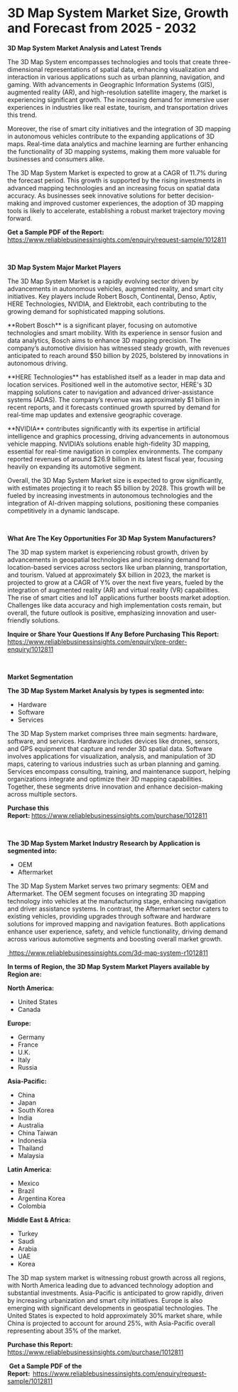 <p><h1>3D Map System Market Size, Growth and Forecast from 2025 - 2032</h1></p><p><strong>3D Map System Market Analysis and Latest Trends</strong></p>
<p><p>The 3D Map System encompasses technologies and tools that create three-dimensional representations of spatial data, enhancing visualization and interaction in various applications such as urban planning, navigation, and gaming. With advancements in Geographic Information Systems (GIS), augmented reality (AR), and high-resolution satellite imagery, the market is experiencing significant growth. The increasing demand for immersive user experiences in industries like real estate, tourism, and transportation drives this trend.</p><p>Moreover, the rise of smart city initiatives and the integration of 3D mapping in autonomous vehicles contribute to the expanding applications of 3D maps. Real-time data analytics and machine learning are further enhancing the functionality of 3D mapping systems, making them more valuable for businesses and consumers alike.</p><p>The 3D Map System Market is expected to grow at a CAGR of 11.7% during the forecast period. This growth is supported by the rising investments in advanced mapping technologies and an increasing focus on spatial data accuracy. As businesses seek innovative solutions for better decision-making and improved customer experiences, the adoption of 3D mapping tools is likely to accelerate, establishing a robust market trajectory moving forward.</p></p>
<p><strong>Get a Sample PDF of the Report:&nbsp;</strong> <a href="https://www.reliablebusinessinsights.com/enquiry/request-sample/1012811?utm_campaign=3672&utm_medium=2&utm_source=Github&utm_content=ia&utm_term=19042025&utm_id=3d-map-system">https://www.reliablebusinessinsights.com/enquiry/request-sample/1012811</a></p>
<p>&nbsp;</p>
<p><strong>3D Map System Major Market Players</strong></p>
<p><p>The 3D Map System Market is a rapidly evolving sector driven by advancements in autonomous vehicles, augmented reality, and smart city initiatives. Key players include Robert Bosch, Continental, Denso, Aptiv, HERE Technologies, NVIDIA, and Elektrobit, each contributing to the growing demand for sophisticated mapping solutions.</p><p>**Robert Bosch** is a significant player, focusing on automotive technologies and smart mobility. With its experience in sensor fusion and data analytics, Bosch aims to enhance 3D mapping precision. The company’s automotive division has witnessed steady growth, with revenues anticipated to reach around $50 billion by 2025, bolstered by innovations in autonomous driving.</p><p>**HERE Technologies** has established itself as a leader in map data and location services. Positioned well in the automotive sector, HERE's 3D mapping solutions cater to navigation and advanced driver-assistance systems (ADAS). The company’s revenue was approximately $1 billion in recent reports, and it forecasts continued growth spurred by demand for real-time map updates and extensive geographic coverage.</p><p>**NVIDIA** contributes significantly with its expertise in artificial intelligence and graphics processing, driving advancements in autonomous vehicle mapping. NVIDIA’s solutions enable high-fidelity 3D mapping, essential for real-time navigation in complex environments. The company reported revenues of around $26.9 billion in its latest fiscal year, focusing heavily on expanding its automotive segment.</p><p>Overall, the 3D Map System Market size is expected to grow significantly, with estimates projecting it to reach $5 billion by 2028. This growth will be fueled by increasing investments in autonomous technologies and the integration of AI-driven mapping solutions, positioning these companies competitively in a dynamic landscape.</p></p>
<p>&nbsp;</p>
<p><strong>What Are The Key Opportunities For 3D Map System Manufacturers?</strong></p>
<p><p>The 3D map system market is experiencing robust growth, driven by advancements in geospatial technologies and increasing demand for location-based services across sectors like urban planning, transportation, and tourism. Valued at approximately $X billion in 2023, the market is projected to grow at a CAGR of Y% over the next five years, fueled by the integration of augmented reality (AR) and virtual reality (VR) capabilities. The rise of smart cities and IoT applications further boosts market adoption. Challenges like data accuracy and high implementation costs remain, but overall, the future outlook is positive, emphasizing innovation and user-friendly solutions.</p></p>
<p><strong>Inquire or Share Your Questions If Any Before Purchasing This Report:</strong> <a href="https://www.reliablebusinessinsights.com/enquiry/pre-order-enquiry/1012811?utm_campaign=3672&utm_medium=2&utm_source=Github&utm_content=ia&utm_term=19042025&utm_id=3d-map-system">https://www.reliablebusinessinsights.com/enquiry/pre-order-enquiry/1012811</a></p>
<p>&nbsp;</p>
<p><strong>Market Segmentation</strong></p>
<p><strong>The 3D Map System Market Analysis by types is segmented into:</strong></p>
<p><ul><li>Hardware</li><li>Software</li><li>Services</li></ul></p>
<p><p>The 3D Map System market comprises three main segments: hardware, software, and services. Hardware includes devices like drones, sensors, and GPS equipment that capture and render 3D spatial data. Software involves applications for visualization, analysis, and manipulation of 3D maps, catering to various industries such as urban planning and gaming. Services encompass consulting, training, and maintenance support, helping organizations integrate and optimize their 3D mapping capabilities. Together, these segments drive innovation and enhance decision-making across multiple sectors.</p></p>
<p><strong>Purchase this Report:&nbsp;</strong><a href="https://www.reliablebusinessinsights.com/purchase/1012811?utm_campaign=3672&utm_medium=2&utm_source=Github&utm_content=ia&utm_term=19042025&utm_id=3d-map-system">https://www.reliablebusinessinsights.com/purchase/1012811</a></p>
<p>&nbsp;</p>
<p><strong>The 3D Map System Market Industry Research by Application is segmented into:</strong></p>
<p><ul><li>OEM</li><li>Aftermarket</li></ul></p>
<p><p>The 3D Map System Market serves two primary segments: OEM and Aftermarket. The OEM segment focuses on integrating 3D mapping technology into vehicles at the manufacturing stage, enhancing navigation and driver assistance systems. In contrast, the Aftermarket sector caters to existing vehicles, providing upgrades through software and hardware solutions for improved mapping and navigation features. Both applications enhance user experience, safety, and vehicle functionality, driving demand across various automotive segments and boosting overall market growth.</p></p>
<p><a href="https://www.reliablebusinessinsights.com/3d-map-system-r1012811?utm_campaign=3672&utm_medium=2&utm_source=Github&utm_content=ia&utm_term=19042025&utm_id=3d-map-system">&nbsp;https://www.reliablebusinessinsights.com/3d-map-system-r1012811</a></p>
<p><strong>In terms of Region, the 3D Map System Market Players available by Region are:</strong></p>
<p>
    <p> <strong> North America: </strong>
        <ul>
            <li>United States</li>
            <li>Canada</li>
        </ul>
        </p> 
    <p> <strong> Europe: </strong>
        <ul>
            <li>Germany</li>
            <li>France</li>
            <li>U.K.</li>
            <li>Italy</li>
            <li>Russia</li>
        </ul>
        </p> 
    <p> <strong> Asia-Pacific: </strong>
        <ul>
            <li>China</li>
            <li>Japan</li>
            <li>South Korea</li>
            <li>India</li>
            <li>Australia</li>
            <li>China Taiwan</li>
            <li>Indonesia</li>
            <li>Thailand</li>
            <li>Malaysia</li>
        </ul>
        </p> 
    <p> <strong> Latin America: </strong>
        <ul>
            <li>Mexico</li>
            <li>Brazil</li>
            <li>Argentina Korea</li>
            <li>Colombia</li>
        </ul>
        </p> 
    <p> <strong> Middle East & Africa: </strong>
        <ul>
            <li>Turkey</li>
            <li>Saudi</li>
            <li>Arabia</li>
            <li>UAE</li>
            <li>Korea</li>
        </ul>
    </p>
    </p>
<p><p>The 3D map system market is witnessing robust growth across all regions, with North America leading due to advanced technology adoption and substantial investments. Asia-Pacific is anticipated to grow rapidly, driven by increasing urbanization and smart city initiatives. Europe is also emerging with significant developments in geospatial technologies. The United States is expected to hold approximately 30% market share, while China is projected to account for around 25%, with Asia-Pacific overall representing about 35% of the market.</p></p>
<p><strong>Purchase this Report: </strong><a href="https://www.reliablebusinessinsights.com/purchase/1012811?utm_campaign=3672&utm_medium=2&utm_source=Github&utm_content=ia&utm_term=19042025&utm_id=3d-map-system">https://www.reliablebusinessinsights.com/purchase/1012811</a></p>
<p>&nbsp;<strong>Get a Sample PDF of the Report:&nbsp;&nbsp;</strong><a href="https://www.reliablebusinessinsights.com/enquiry/request-sample/1012811?utm_campaign=3672&utm_medium=2&utm_source=Github&utm_content=ia&utm_term=19042025&utm_id=3d-map-system">https://www.reliablebusinessinsights.com/enquiry/request-sample/1012811</a></p>
<p><strong></strong></p>
<p><p></p><p></p><p></p></p>